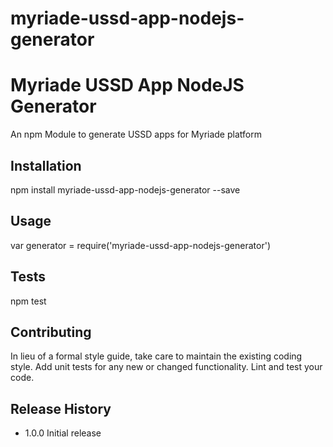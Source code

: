 # myriade-ussd-app-nodejs-generator

Myriade USSD App NodeJS Generator
=========

An npm Module to generate USSD apps for Myriade platform

## Installation

  npm install myriade-ussd-app-nodejs-generator --save

## Usage

  var generator = require('myriade-ussd-app-nodejs-generator')
      

## Tests

  npm test

## Contributing

In lieu of a formal style guide, take care to maintain the existing coding style.
Add unit tests for any new or changed functionality. Lint and test your code.

## Release History

* 1.0.0 Initial release